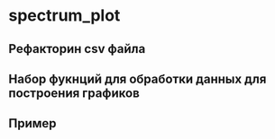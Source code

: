 # spectrum_plot
## Рефакторин csv файла
## Набор фукнций для обработки данных для построения графиков
## Пример
